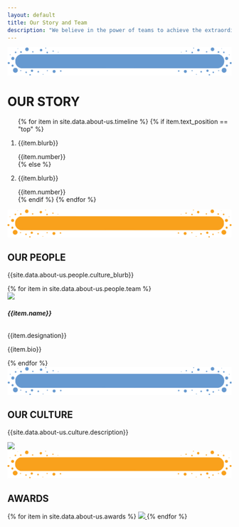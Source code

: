 ```yaml
---
layout: default
title: Our Story and Team
description: "We believe in the power of teams to achieve the extraordinary. We are a group of people with passion and right skill sets, from various backgrounds, united by our vision of developing student agency."
---
```


<main role="main">
    <div class="container-fluid pb-4 stats">
        <div class="container">
            <div class="row">
                <div class="col">
                    <div class="section-title mb70">
                        <img class="img-fluid" src='assets/img/Title-BG3.png' />
                        <H1 class="section-title-text">OUR STORY</H1>
                    </div>
                </div>
            </div>
            <section class="ps-timeline-sec ml-80">
                <div class="container container-style">
                    <ol class="ps-timeline">
                        {% for item in site.data.about-us.timeline %}
                        {% if item.text_position == "top" %}
                        <li>
                            <div class="img-handler-top">
                                <p class="milestone-text-1-3-5 mt-17">{{item.blurb}}</p>
                            </div>
                            <span class="ps-sp-top">{{item.number}}</span>
                        </li>
                        {% else %}
                        <li>
                            <div class="img-handler-bot">
                                <p class="milestone-text-2-4-6 mt-11 mt-7">{{item.blurb}}</p>
                            </div>
                            <span class="ps-sp-bot">{{item.number}}</span>
                        </li>
                        {% endif %}
                        {% endfor %}
                    </ol>
                </div>
            </section>
        </div>
    </div>
    <section>
        <div class="container-fluid pb-5 mentors-section-parent">
            <div class="container">
                <div class="row">
                    <div class="col">
                        <div class="section-title">
                            <img class="img-fluid" src='assets/img/Title-BG.png' />
                            <H2 class="section-title-text">OUR PEOPLE</H2>
                        </div>
                    </div>
                </div>
                <div class="row">
                    <div class="col statText">
                        <p class="ourculturtext">
                            {{site.data.about-us.people.culture_blurb}}
                        </p>
                    </div>
                </div>
                <div class="row mentors-sub-section ml-7">
                    {% for item in site.data.about-us.people.team %}
                        <div class="col-6 col-md-3 col-sm-6">
                            <div class="imageborder">
                                <img class="imageresponsive custimgsize" src="{{item.img}}">
                                <div class="employDis">
                                    <h6><b>{{item.name}}</b></h6>
                                    <p>{{item.designation}}</p> 
                                </div>
                                <div class="overlay custimgsize">
                                    <p>{{item.bio}}</p>
                                </div>
                            </div>
                        </div>
                    {% endfor %}
                </div>
            </div>
        </div>
    </section>
    <section>
        <div class="container-fluid pb-5 goal-section-parent">
            <div class="container ">
                <div class="row">
                    <div class="col">
                        <div class="section-title">
                            <img class="img-fluid" src='assets/img/Title-BG3.png' />
                            <H2 class="section-title-text">OUR CULTURE</H2>
                        </div>
                    </div>
                </div>
                <div class="row">
                    <div class="col statText">
                        <p class="ourculturtext">{{site.data.about-us.culture.description}}</p>
                    </div>
                </div>
                <div class="row">
                    <div class="col-md-12 col-sm-12">
                        <img class="groupimage" src='{{site.data.about-us.culture.group_img}}' />
                    </div>
                </div>
            </div>
        </div>
    </section>
    <section>
        <div class="container-fluid pb-5 mentor-section-parent">
            <div class="container ">
                <div class="row">
                    <div class="col">
                        <div class="section-title">
                            <img class="img-fluid" src='assets/img/Title-BG.png' />
                            <H2 class="section-title-text">AWARDS</H2>
                        </div>
                    </div>
                </div>
                <div class="row">
                    <p class="logoimages">
                            <div class="col-md-12 col-8 logoimages">
                                {% for item in site.data.about-us.awards %}
                                    <a href="{{item.link}}" target="_blank">
                                        <img  class="logoImg"  src='{{item.img}}'/>
                                    </a>
                                {% endfor %}
                            </div>
                        <div class="col-md-2 col-sm-12"></div>
                    </p>
                </div>
            </div>
        </div>
    </section>
</main>